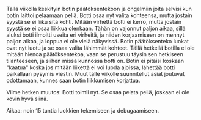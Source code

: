 Tällä viikolla keskityin botin päätöksentekoon ja ongelmiin joita selvisi kun botin laittoi pelaamaan peliä. Botti osaa nyt valita kohteensa, mutta jostain syystä se ei liiku sitä kohti. Mitään virhettä botti ei kerro, mutta jostain syystä se ei osaa liikkua olenkaan. Tähän on vajonnut paljon aikaa, sillä aluksi botti ilmoitti useita eri virheitä, ja niiden korjaamiseen on mennyt paljon aikaa, ja loppua ei ole vielä näkyvissä.
Botin päätöksenteko luokat ovat nyt luotu ja se osaa valita lähimmät kohteet. Tällä hetkellä botilla ei ole mitään hienoa päätöksentekoa, vaan se perustuu täysin sen hetkiseen tilanteeseen, ja siihen missä kunnossa botti on. Botin ei pitäisi koskaan "kaatua" koska jos mitään liikettä ei voi luoda ajoissa, lähettää botti paikallaan pysymis viestin.
Muut tälle viikolle suunnitellut asiat joutuvat odottamaan, kunnes saan botin liikkumisen korjattua.

Viime hetken muutos: Botti toimii nyt. Se osaa pelata peliä, joskaan ei ole kovin hyvä siinä.

Aikaa: noin 15 tuntia luokkien tekemiseen ja debugaamiseen.


